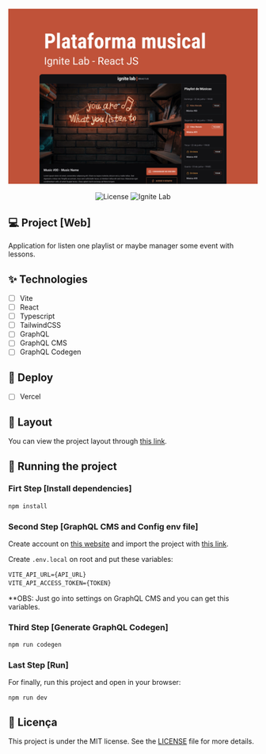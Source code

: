 ![cover](.github/cover-project.jpg?style=flat)

<p align="center">
  <img alt="License" src="https://img.shields.io/static/v1?label=license&message=MIT&color=BF5239&labelColor=09090A">
  <img src="https://img.shields.io/static/v1?label=IgniteLab&message=Rocketseat&color=BF5239&labelColor=09090A" alt="Ignite Lab" />
</p>

## 💻 Project [Web]
Application for listen one playlist or maybe manager some event with lessons.

## ✨ Technologies

-   [ ] Vite
-   [ ] React
-   [ ] Typescript
-   [ ] TailwindCSS
-   [ ] GraphQL
-   [ ] GraphQL CMS
-   [ ] GraphQL Codegen

## 🚀 Deploy

-   [ ] Vercel

## 🔖 Layout

You can view the project layout through [this link](https://www.figma.com/community/file/1120711251998877938).

## 🏁 Running the project

### Firt Step [Install dependencies]

```cl
npm install
```

### Second Step [GraphQL CMS and Config env file]

Create account on [this website](https://hygraph.com) and import the project with [this link](https://app.hygraph.com/clone/a5e8a7c7700049489ff86a174421246f?name=IgniteLab_MusicPlataform).

Create ```.env.local``` on root and put these variables:
```cl
VITE_API_URL={API_URL}
VITE_API_ACCESS_TOKEN={TOKEN}
```

**OBS: Just go into settings on GraphQL CMS and you can get this variables.

### Third Step [Generate GraphQL Codegen]

```cl
npm run codegen
```

### Last Step [Run]

For finally, run this project and open in your browser:

```ci
npm run dev
```

## 📄 Licença

This project is under the MIT license. See the [LICENSE](LICENSE) file for more details.
